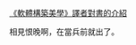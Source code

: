 [《軟體構築美學》譯者對書的介紹](http://huan-lin.blogspot.com/2010/10/brownfield-app-dev-published.html)

相見恨晚啊，在當兵前就出了。


